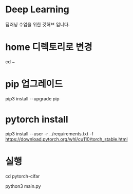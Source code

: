 # Deep Learning
딥러닝 수업을 위한 깃허브 입니다.

# home 디렉토리로 변경
cd ~

# pip 업그레이드
pip3 install --upgrade pip

# pytorch install 
pip3 install --user -r ../requirements.txt -f https://download.pytorch.org/whl/cu110/torch_stable.html 

# 실행
cd pytorch-cifar

python3 main.py
